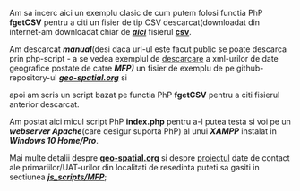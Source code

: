 Am sa incerc aici  un exemplu clasic de cum putem folosi functia PhP **fgetCSV** pentru a citi un fisier de tip CSV descarcat(downloadat din internet-am downloadat chiar de [***aici***](https://stefanache.github.io/MFP-ANAF-RO/php_scripts/fGetCSV/) fisierul [**csv**](https://stefanache.github.io/MFP-ANAF-RO/php_scripts/fGetCSV//date_de_contact_localitati.csv).

Am descarcat ***manual***(desi daca url-ul este facut public se poate descarca prin php-script - a se vedea exemplul de [descarcare](https://github.com/stefanache/MFP-ANAF-RO/blob/main/php_scripts/mfp/download.php) a xml-urilor de date geografice postate de catre ***MFP)*** un fisier de exemplu de pe github-repository-ul [***geo-spatial.org***](https://github.com/geospatialorg/date-contact-localitati/blob/main/date_de_contact_localitati.csv) si 

apoi am scris un script bazat pe functia PhP **fgetCSV** pentru a citi fisierul anterior descarcat.

Am postat aici micul script PhP **index.php** pentru a-l putea testa si voi pe un ***webserver Apache***(care desigur suporta PhP) al unui ***XAMPP*** instalat in ***Windows 10 Home/Pro***.

Mai multe detalii despre [**geo-spatial.org**](https://github.com/geospatialorg) si despre [proiectul](https://geo-spatial.org/#despre) date de contact ale primariilor/UAT-urilor din localitati de resedinta puteti sa gasiti in sectiunea [***js_scripts/MFP***](https://github.com/stefanache/MFP-ANAF-RO/tree/main/js_scripts/mfp);
